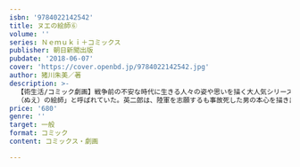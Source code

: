 ```yaml
---
isbn: '9784022142542'
title: ヌエの絵師⑥
volume: ''
series: Ｎｅｍｕｋｉ＋コミックス
publisher: 朝日新聞出版
pubdate: '2018-06-07'
cover: 'https://cover.openbd.jp/9784022142542.jpg'
author: 猪川朱美／著
description: >-
  【術生活/コミック劇画】戦争前の不安な時代に生きる人々の姿や思いを描く大人気シリーズ最新刊！！　その肖像画は生者を描けば魂を奪い、死者を描けばよみがえらせると噂される菅沼英二郎は「
  （ぬえ）の絵師」と呼ばれていた。英二郎は、陸軍を志願するも事故死した男の本心を描き出す。
price: '680'
genre: ''
target: 一般
format: コミック
content: コミックス・劇画

---
```

